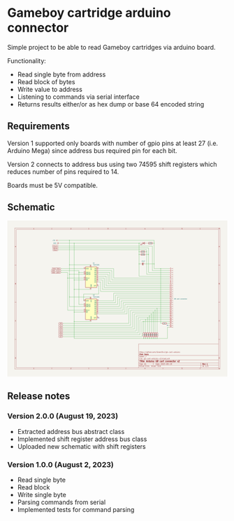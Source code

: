 # Gameboy cartridge arduino connector

Simple project to be able to read Gameboy cartridges via arduino board.

Functionality:
 * Read single byte from address
 * Read block of bytes
 * Write value to address
 * Listening to commands via serial interface
 * Returns results either/or as hex dump or base 64 encoded string

## Requirements

Version 1 supported only boards with number of gpio pins at least 27 (i.e. Arduino Mega) since address bus required pin for each bit.

Version 2 connects to address bus using two 74595 shift registers which reduces number of pins required to 14.

Boards must be 5V compatible.

## Schematic

<picture>
  <img alt="schematic-v2" src="/img/schematic-v2.png" />
</picture>

## Release notes

### Version 2.0.0 (August 19, 2023)

 * Extracted address bus abstract class
 * Implemented shift register address bus class
 * Uploaded new schematic with shift registers

### Version 1.0.0 (August 2, 2023)

 * Read single byte
 * Read block
 * Write single byte
 * Parsing commands from serial
 * Implemented tests for command parsing
